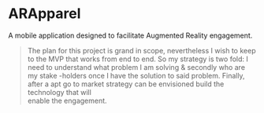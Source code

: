 # ARApparel

A mobile application designed to facilitate Augmented Reality engagement.

> The plan for this project is grand in scope, nevertheless I wish to keep
> to the MVP that works from end to end. So my strategy is two fold: I
> need to understand what problem I am solving & secondly who are my stake
> -holders once I have the solution to said problem. Finally, after a apt
> go to market strategy can be envisioned build the technology that will  
> enable the engagement.
